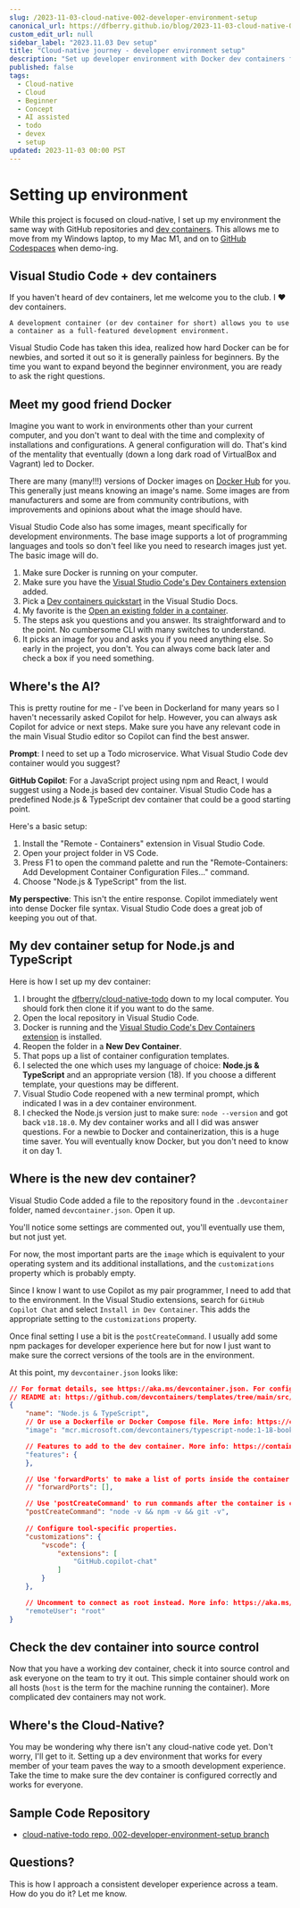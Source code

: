 ```yaml
---
slug: /2023-11-03-cloud-native-002-developer-environment-setup
canonical_url: https://dfberry.github.io/blog/2023-11-03-cloud-native-002-developer-environment-setup
custom_edit_url: null
sidebar_label: "2023.11.03 Dev setup"
title: "Cloud-native journey - developer environment setup"
description: "Set up developer environment with Docker dev containers for Visual Studio Code."
published: false
tags: 
  - Cloud-native
  - Cloud
  - Beginner
  - Concept
  - AI assisted
  - todo
  - devex
  - setup
updated: 2023-11-03 00:00 PST
---
```

# Setting up environment

While this project is focused on cloud-native, I set up my environment the same way with GitHub repositories and [dev containers](https://containers.dev/). This allows me to move from my Windows laptop, to my Mac M1, and on to [GitHub Codespaces](https://github.com/features/codespaces) when demo-ing. 

## Visual Studio Code + dev containers

If you haven't heard of dev containers, let me welcome you to the club. I ❤️  dev containers. 

    A development container (or dev container for short) allows you to use a container as a full-featured development environment.
    
Visual Studio Code has taken this idea, realized how hard Docker can be for newbies, and sorted it out so it is generally painless for beginners. By the time you want to expand beyond the beginner environment, you are ready to ask the right questions. 

## Meet my good friend Docker 

Imagine you want to work in environments other than your current computer, and you don't want to deal with the time and complexity of installations and configurations. A general configuration will do. That's kind of the mentality that eventually (down a long dark road of VirtualBox and Vagrant) led to Docker. 

There are many (many!!!) versions of Docker images on [Docker Hub](https://hub.docker.com/) for you. This generally just means knowing an image's name. Some images are from manufacturers and some are from community contributions, with improvements and opinions about what the image should have. 

Visual Studio Code also has some images, meant specifically for development environments. The base image supports a lot of programming languages and tools so don't feel like you need to research images just yet. The basic image will do. 

1. Make sure Docker is running on your computer.
2. Make sure you have the [Visual Studio Code's Dev Containers extension](https://marketplace.visualstudio.com/items?itemName=ms-vscode-remote.remote-containers) added.
3. Pick a [Dev containers quickstart](https://code.visualstudio.com/docs/devcontainers/containers#_picking-your-quick-start) in the Visual Studio Docs. 
4. My favorite is the [Open an existing folder in a container](https://code.visualstudio.com/docs/devcontainers/containers#_quick-start-open-an-existing-folder-in-a-container).
5. The steps ask you questions and you answer. Its straightforward and to the point. No cumbersome CLI with many switches to understand. 
6. It picks an image for you and asks you if you need anything else. So early in the project, you don't. You can always come back later and check a box if you need something. 

## Where's the AI?

This is pretty routine for me - I've been in Dockerland for many years so I haven't necessarily asked Copilot for help. However, you can always ask Copilot for advice or next steps. Make sure you have any relevant code in the main Visual Studio editor so Copilot can find the best answer. 

**Prompt**: I need to set up a Todo microservice. What Visual Studio Code dev container would you suggest? 

**GitHub Copilot**: For a JavaScript project using npm and React, I would suggest using a Node.js based dev container. Visual Studio Code has a predefined Node.js & TypeScript dev container that could be a good starting point.

Here's a basic setup:

1. Install the "Remote - Containers" extension in Visual Studio Code.
2. Open your project folder in VS Code.
3. Press F1 to open the command palette and run the "Remote-Containers: Add Development Container Configuration Files..." command.
4. Choose "Node.js & TypeScript" from the list.

**My perspective**: This isn't the entire response. Copilot immediately went into dense Docker file syntax. Visual Studio Code does a great job of keeping you out of that. 

## My dev container setup for Node.js and TypeScript

Here is how I set up my dev container: 

1. I brought the [dfberry/cloud-native-todo](https://github.com/dfberry/cloud-native-todo) down to my local computer. You should fork then clone it if you want to do the same.
2. Open the local repository in Visual Studio Code.
3. Docker is running and the [Visual Studio Code's Dev Containers extension](https://marketplace.visualstudio.com/items?itemName=ms-vscode-remote.remote-containers) is installed. 
4. Reopen the folder in a **New Dev Container**.
5. That pops up a list of container configuration templates. 
6. I selected the one which uses my language of choice: **Node.js & TypeScript** and an appropriate version (18). If you choose a different template, your questions may be different. 
7. Visual Studio Code reopened with a new terminal prompt, which indicated I was in a dev container environment. 
8. I checked the Node.js version just to make sure: `node --version` and got back `v18.18.0`. My dev container works and all I did was answer questions. For a newbie to Docker and containerization, this is a huge time saver. You will eventually know Docker, but you don't need to know it on day 1. 

## Where is the new dev container? 

Visual Studio Code added a file to the repository found in the `.devcontainer` folder, named `devcontainer.json`. Open it up. 

You'll notice some settings are commented out, you'll eventually use them, but not just yet. 

For now, the most important parts are the `image` which is equivalent to your operating system and its additional installations, and the `customizations` property which is probably empty. 

Since I know I want to use Copilot as my pair programmer, I need to add that to the environment. In the Visual Studio extensions, search for `GitHub Copilot Chat` and select `Install in Dev Container`. This adds the appropriate setting to the `customizations` property.

Once final setting I use a bit is the `postCreateCommand`. I usually add some npm packages for developer experience here but for now I just want to make sure the correct versions of the tools are in the environment. 

At this point, my `devcontainer.json` looks like: 

```json
// For format details, see https://aka.ms/devcontainer.json. For config options, see the
// README at: https://github.com/devcontainers/templates/tree/main/src/typescript-node
{
	"name": "Node.js & TypeScript",
	// Or use a Dockerfile or Docker Compose file. More info: https://containers.dev/guide/dockerfile
	"image": "mcr.microsoft.com/devcontainers/typescript-node:1-18-bookworm",

	// Features to add to the dev container. More info: https://containers.dev/features.
	"features": {		
	},

	// Use 'forwardPorts' to make a list of ports inside the container available locally.
	// "forwardPorts": [],

	// Use 'postCreateCommand' to run commands after the container is created.
	"postCreateCommand": "node -v && npm -v && git -v",
    
	// Configure tool-specific properties.
	"customizations": {
		"vscode": {
			"extensions": [
				"GitHub.copilot-chat"
			]
		}
	},

	// Uncomment to connect as root instead. More info: https://aka.ms/dev-containers-non-root.
	"remoteUser": "root"
}
```

## Check the dev container into source control

Now that you have a working dev container, check it into source control and ask everyone on the team to try it out. This simple container should work on all hosts (`host` is the term for the machine running the container). More complicated dev containers may not work. 

## Where's the Cloud-Native? 

You may be wondering why there isn't any cloud-native code yet. Don't worry, I'll get to it. Setting up a dev environment that works for every member of your team paves the way to a smooth development experience. Take the time to make sure the dev container is configured correctly and works for everyone. 

## Sample Code Repository

* [cloud-native-todo repo, 002-developer-environment-setup branch](https://github.com/dfberry/cloud-native-todo/tree/002-developer-environment-setup)

## Questions?

This is how I approach a consistent developer experience across a team. How do you do it? Let me know.